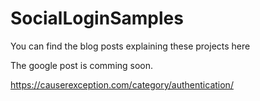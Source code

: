 # SocialLoginSamples

You can find the blog posts explaining these projects here

The google post is comming soon.

https://causerexception.com/category/authentication/
